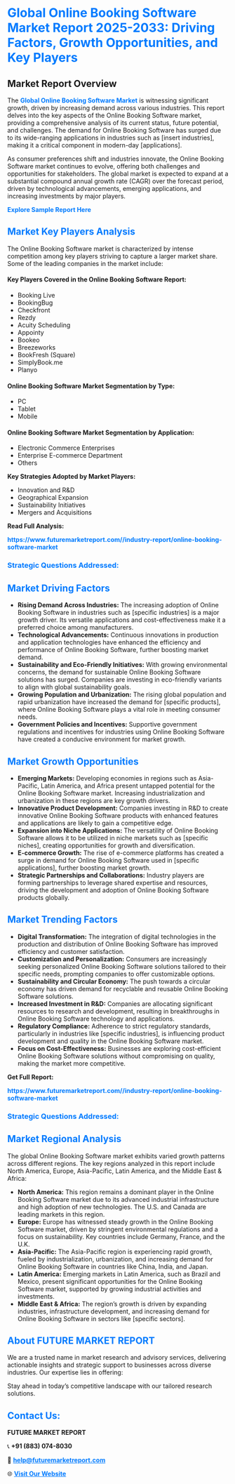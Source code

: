 <h1 style="color: #007BFF;">Global Online Booking Software Market Report 2025-2033: Driving Factors, Growth Opportunities, and Key Players</h1>

<section id="overview">
<h2>Market Report Overview</h2>
<p>The <a href="https://www.futuremarketreport.com//industry-report/online-booking-software-market" style="color: #007BFF; text-decoration: none;"><strong>Global Online Booking Software Market</strong></a> is witnessing significant growth, driven by increasing demand across various industries. This report delves into the key aspects of the Online Booking Software market, providing a comprehensive analysis of its current status, future potential, and challenges. The demand for Online Booking Software has surged due to its wide-ranging applications in industries such as [insert industries], making it a critical component in modern-day [applications].</p>
<p>As consumer preferences shift and industries innovate, the Online Booking Software market continues to evolve, offering both challenges and opportunities for stakeholders. The global market is expected to expand at a substantial compound annual growth rate (CAGR) over the forecast period, driven by technological advancements, emerging applications, and increasing investments by major players.</p>
</section>

<section id="overview">
<p><a href="https://www.futuremarketreport.com//request-sample/reportId=52088" style="color: #007BFF; text-decoration: none;"><strong>Explore Sample Report Here</strong></a></p>
</section>

<section id="key-players">
<h2 style="color: #007BFF;">Market Key Players Analysis</h2>
<p>The Online Booking Software market is characterized by intense competition among key players striving to capture a larger market share. Some of the leading companies in the market include:</p>
<h4>Key Players Covered in the Online Booking Software Report:</h4>
<ul><li>Booking Live</li><li>BookingBug</li><li>Checkfront</li><li>Rezdy</li><li>Acuity Scheduling</li><li>Appointy</li><li>Bookeo</li><li>Breezeworks</li><li>BookFresh (Square)</li><li>SimplyBook.me</li><li>Planyo</li></ul>
<h4>Online Booking Software Market Segmentation by Type:</h4>
<ul><li>PC</li><li>Tablet</li><li>Mobile</li></ul>

<h4>Online Booking Software Market Segmentation by Application:</h4>
<ul><li>Electronic Commerce Enterprises</li><li>Enterprise E-commerce Department</li><li>Others</li></ul>
<p><strong>Key Strategies Adopted by Market Players:</strong></p>
<ul>
<li>Innovation and R&D</li>
<li>Geographical Expansion</li>
<li>Sustainability Initiatives</li>
<li>Mergers and Acquisitions</li>
</ul>
</section>

<section>
<p><strong>Read Full Analysis: </strong></p><a href="https://www.futuremarketreport.com//industry-report/online-booking-software-market" style="color: #007BFF; text-decoration: none;"><strong>https://www.futuremarketreport.com//industry-report/online-booking-software-market</strong></a>
<h3 style="color: #007BFF;">Strategic Questions Addressed:</h3>
</section>

<section id="driving-factors">
<h2 style="color: #007BFF;">Market Driving Factors</h2>
<ul>
<li><strong>Rising Demand Across Industries:</strong> The increasing adoption of Online Booking Software in industries such as [specific industries] is a major growth driver. Its versatile applications and cost-effectiveness make it a preferred choice among manufacturers.</li>
<li><strong>Technological Advancements:</strong> Continuous innovations in production and application technologies have enhanced the efficiency and performance of Online Booking Software, further boosting market demand.</li>
<li><strong>Sustainability and Eco-Friendly Initiatives:</strong> With growing environmental concerns, the demand for sustainable Online Booking Software solutions has surged. Companies are investing in eco-friendly variants to align with global sustainability goals.</li>
<li><strong>Growing Population and Urbanization:</strong> The rising global population and rapid urbanization have increased the demand for [specific products], where Online Booking Software plays a vital role in meeting consumer needs.</li>
<li><strong>Government Policies and Incentives:</strong> Supportive government regulations and incentives for industries using Online Booking Software have created a conducive environment for market growth.</li>
</ul>
</section>

<section id="growth-opportunities">
<h2 style="color: #007BFF;">Market Growth Opportunities</h2>
<ul>
<li><strong>Emerging Markets:</strong> Developing economies in regions such as Asia-Pacific, Latin America, and Africa present untapped potential for the Online Booking Software market. Increasing industrialization and urbanization in these regions are key growth drivers.</li>
<li><strong>Innovative Product Development:</strong> Companies investing in R&D to create innovative Online Booking Software products with enhanced features and applications are likely to gain a competitive edge.</li>
<li><strong>Expansion into Niche Applications:</strong> The versatility of Online Booking Software allows it to be utilized in niche markets such as [specific niches], creating opportunities for growth and diversification.</li>
<li><strong>E-commerce Growth:</strong> The rise of e-commerce platforms has created a surge in demand for Online Booking Software used in [specific applications], further boosting market growth.</li>
<li><strong>Strategic Partnerships and Collaborations:</strong> Industry players are forming partnerships to leverage shared expertise and resources, driving the development and adoption of Online Booking Software products globally.</li>
</ul>
</section>

<section id="trending-factors">
<h2 style="color: #007BFF;">Market Trending Factors</h2>
<ul>
<li><strong>Digital Transformation:</strong> The integration of digital technologies in the production and distribution of Online Booking Software has improved efficiency and customer satisfaction.</li>
<li><strong>Customization and Personalization:</strong> Consumers are increasingly seeking personalized Online Booking Software solutions tailored to their specific needs, prompting companies to offer customizable options.</li>
<li><strong>Sustainability and Circular Economy:</strong> The push towards a circular economy has driven demand for recyclable and reusable Online Booking Software solutions.</li>
<li><strong>Increased Investment in R&D:</strong> Companies are allocating significant resources to research and development, resulting in breakthroughs in Online Booking Software technology and applications.</li>
<li><strong>Regulatory Compliance:</strong> Adherence to strict regulatory standards, particularly in industries like [specific industries], is influencing product development and quality in the Online Booking Software market.</li>
<li><strong>Focus on Cost-Effectiveness:</strong> Businesses are exploring cost-efficient Online Booking Software solutions without compromising on quality, making the market more competitive.</li>
</ul>
</section>

<section>
<p><strong>Get Full Report: </strong></p><a href="https://www.futuremarketreport.com//industry-report/online-booking-software-market" style="color: #007BFF; text-decoration: none;"><strong>https://www.futuremarketreport.com//industry-report/online-booking-software-market</strong></a>
<h3 style="color: #007BFF;">Strategic Questions Addressed:</h3>
</section>


<section id="regional-analysis">
<h2 style="color: #007BFF;">Market Regional Analysis</h2>
<p>The global Online Booking Software market exhibits varied growth patterns across different regions. The key regions analyzed in this report include North America, Europe, Asia-Pacific, Latin America, and the Middle East & Africa:</p>
<ul>
<li><strong>North America:</strong> This region remains a dominant player in the Online Booking Software market due to its advanced industrial infrastructure and high adoption of new technologies. The U.S. and Canada are leading markets in this region.</li>
<li><strong>Europe:</strong> Europe has witnessed steady growth in the Online Booking Software market, driven by stringent environmental regulations and a focus on sustainability. Key countries include Germany, France, and the U.K.</li>
<li><strong>Asia-Pacific:</strong> The Asia-Pacific region is experiencing rapid growth, fueled by industrialization, urbanization, and increasing demand for Online Booking Software in countries like China, India, and Japan.</li>
<li><strong>Latin America:</strong> Emerging markets in Latin America, such as Brazil and Mexico, present significant opportunities for the Online Booking Software market, supported by growing industrial activities and investments.</li>
<li><strong>Middle East & Africa:</strong> The region’s growth is driven by expanding industries, infrastructure development, and increasing demand for Online Booking Software in sectors like [specific sectors].</li>
</ul>
</section>

<footer>
<h2 style="color: #007BFF;">About FUTURE MARKET REPORT</h2>
<p>We are a trusted name in market research and advisory services, delivering actionable insights and strategic support to businesses across diverse industries. Our expertise lies in offering:</p>

<p>Stay ahead in today’s competitive landscape with our tailored research solutions.</p>

<h2 style="color: #007BFF;">Contact Us:</h2>
<p><strong>FUTURE MARKET REPORT</strong></p>
<p>📞 <strong>+91 (883) 074-8030</strong></p>
<p>📧 <strong><a href="mailto:help@futuremarketreport.com" style="color: #007BFF;">help@futuremarketreport.com</a></strong></p>
<p>🌐 <strong><a href="https://www.futuremarketreport.com/" style="color: #007BFF;">Visit Our Website</a></strong></p>
</footer>